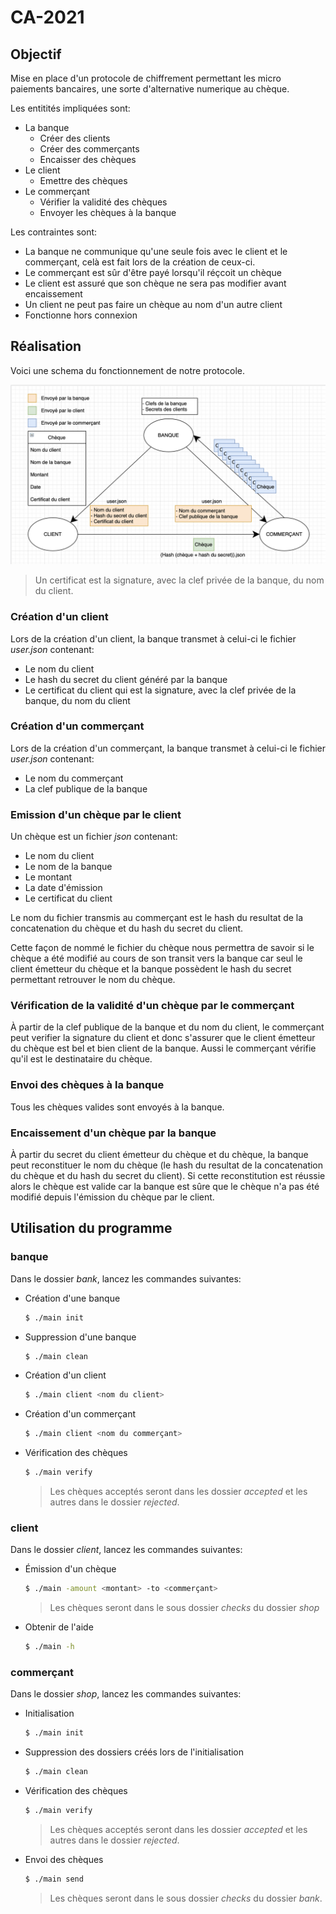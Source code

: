 # CA-2021

## Objectif

Mise en place d'un protocole de chiffrement permettant les micro paiements bancaires, une sorte d'alternative numerique au chèque.

Les entitités impliquées sont:

- La banque
  - Créer des clients
  - Créer des commerçants
  - Encaisser des chèques
- Le client
  - Emettre des chèques
- Le commerçant
  - Vérifier la validité des chèques
  - Envoyer les chèques à la banque

Les contraintes sont:

- La banque ne communique qu'une seule fois avec le client et le commerçant, celà est fait lors de la création de ceux-ci.
- Le commerçant est sûr d'être payé lorsqu'il réçcoit un chèque
- Le client est assuré que son chèque ne sera pas modifier avant encaissement
- Un client ne peut pas faire un chèque au nom d'un autre client
- Fonctionne hors connexion

## Réalisation

Voici une schema du fonctionnement de notre protocole.

![Schéma du protocole](doc/archi.png)

> Un certificat est la signature, avec la clef privée de la banque, du nom du client.

### Création d'un client

Lors de la création d'un client, la banque transmet à celui-ci le fichier _user.json_ contenant:

- Le nom du client
- Le hash du secret du client généré par la banque
- Le certificat du client qui est la signature, avec la clef privée de la banque, du nom du client

### Création d'un commerçant

Lors de la création d'un commerçant, la banque transmet à celui-ci le fichier _user.json_ contenant:

- Le nom du commerçant
- La clef publique de la banque

### Emission d'un chèque par le client

Un chèque est un fichier _json_ contenant:

- Le nom du client
- Le nom de la banque
- Le montant
- La date d'émission
- Le certificat du client

Le nom du fichier transmis au commerçant est le hash du resultat de la concatenation du chèque et du hash du secret du client.

Cette façon de nommé le fichier du chèque nous permettra de savoir si le chèque a été modifié au cours de son transit vers la banque car seul le client émetteur du chèque et la banque possèdent le hash du secret permettant retrouver le nom du chèque.

### Vérification de la validité d'un chèque par le commerçant

À partir de la clef publique de la banque et du nom du client, le commerçant peut verifier la signature du client et donc s'assurer que le client émetteur du chèque est bel et bien client de la banque. Aussi le commerçant vérifie qu'il est le destinataire du chèque.

### Envoi des chèques à la banque

Tous les chèques valides sont envoyés à la banque.

### Encaissement d'un chèque par la banque

À partir du secret du client émetteur du chèque et du chèque, la banque peut reconstituer le nom du chèque (le hash du resultat de la concatenation du chèque et du hash du secret du client).
Si cette reconstitution est réussie alors le chèque est valide car la banque est sûre que le chèque n'a pas été modifié depuis l'émission du chèque par le client.

## Utilisation du programme

### banque

Dans le dossier _bank_, lancez les commandes suivantes:

- Création d'une banque
  ```sh
  $ ./main init
  ```
- Suppression d'une banque
  ```sh
  $ ./main clean
  ```
- Création d'un client
  ```sh
  $ ./main client <nom du client>
  ```
- Création d'un commerçant
  ```sh
  $ ./main client <nom du commerçant>
  ```
- Vérification des chèques
  ```sh
  $ ./main verify
  ```
  > Les chèques acceptés seront dans les dossier _accepted_ et les autres dans le dossier _rejected_.

### client

Dans le dossier _client_, lancez les commandes suivantes:

- Émission d'un chèque
  ```sh
  $ ./main -amount <montant> -to <commerçant>
  ```
  > Les chèques seront dans le sous dossier _checks_ du dossier _shop_
- Obtenir de l'aide
  ```sh
  $ ./main -h
  ```

### commerçant

Dans le dossier _shop_, lancez les commandes suivantes:

- Initialisation
  ```sh
  $ ./main init
  ```
- Suppression des dossiers créés lors de l'initialisation

  ```sh
  $ ./main clean
  ```

- Vérification des chèques

  ```sh
  $ ./main verify
  ```

  > Les chèques acceptés seront dans les dossier _accepted_ et les autres dans le dossier _rejected_.

- Envoi des chèques
  ```sh
  $ ./main send
  ```
  > Les chèques seront dans le sous dossier _checks_ du dossier _bank_.
